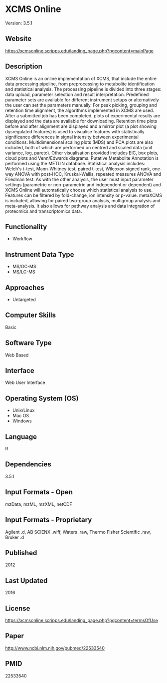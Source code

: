 # XCMS Online
Version: 3.5.1

## Website
https://xcmsonline.scripps.edu/landing_page.php?pgcontent=mainPage

## Description
XCMS Online is an online implementation of XCMS, that include the entire data processing pipeline, from preprocessing to metabolite identification and statistical analysis. The processing pipeline is divided into three stages: data upload, parameter selection and result interpretation. Predefined parameter sets are available for different instrument setups or alternatively the user can set the parameters manually. For peak picking, grouping and retention time alignment, the algorithms implemented in XCMS are used. After a submitted job has been completed, plots of experimental results are displayed and the data are available for downloading. Retention time plots before and after alignment are displayed and a mirror plot (a plot showing dysregulated features) is used to visualise features with statistically significance differences in signal intensity between experimental conditions. Multidimensional scaling plots (MDS) and PCA plots are also included, both of which are performed on centred and scaled data (unit variance, log, pareto). Other visualisation provided includes EIC, box plots, cloud plots and Venn/Edwards diagrams. Putative Metabolite Annotation is performed using the METLIN database. Statistical analysis includes: Welch's t-test, Mann-Whitney test, paired t-test, Wilcoxon signed rank, one-way ANOVA with post-HOC, Kruskal-Wallis, repeated measures ANOVA and Friedman test. As with the other analysis, the user must input parameter settings (parametric or non-parametric and independent or dependent) and XCMS Online will automatically choose which statistical analysis to use. Features can be filtered by fold-change, ion intensity or p-value. metaXCMS is included, allowing for paired two-group analysis, multigroup analysis and meta-analysis. It also allows for pathway analysis and data integration of proteomics and transcriptomics data.

## Functionality
- Workflow

## Instrument Data Type
- MS/GC-MS
- MS/LC-MS

## Approaches
- Untargeted

## Computer Skills
Basic

## Software Type
Web Based

## Interface
Web User Interface

## Operating System (OS)
- Unix/Linux
- Mac OS
- Windows

## Language
R

## Dependencies
3.5.1

## Input Formats - Open
mzData, mzML, mzXML, netCDF

## Input Formats - Proprietary
Agilent .d, AB SCIENX .wiff, Waters .raw, Thermo Fisher Scientific .raw, Bruker .d

## Published
2012

## Last Updated
2016

## License
https://xcmsonline.scripps.edu/landing_page.php?pgcontent=termsOfUse

## Paper
http://www.ncbi.nlm.nih.gov/pubmed/22533540

## PMID
22533540
